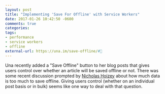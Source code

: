 ```yaml
---
layout: post
title: "Implementing 'Save For Offline' with Service Workers"
date: 2017-01-26 10:42:50 -0600
comments: true
categories: 
tags:
- performance
- service workers
- offline
external-url: https://una.im/save-offline/#💁
---
```

Una recently added a "Save Offline" button to her blog posts that gives users control over whether an article will be saved offline or not. There was some recent discussion prompted by [Nicholas Hoizey](https://nicolas-hoizey.com/2017/01/how-much-data-should-my-service-worker-put-upfront-in-the-offline-cache.html) about how much data is too much to save offline. Giving users control (whether on an individual post basis or in bulk) seems like one way to deal with that question.